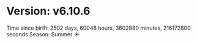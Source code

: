# Version: v6.10.6
Time since birth: 2502 days, 60048 hours, 3602880 minutes, 216172800 seconds
Season: Summer ☀️
